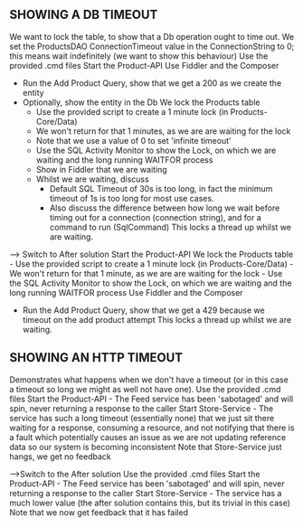 SHOWING A DB TIMEOUT
--------------------
We want to lock the table, to show that a Db operation ought to time out.
We set the ProductsDAO ConnectionTimeout value in the ConnectionString to 0; this means wait indefinitely (we want to show this behaviour)
Use the provided .cmd files
Start the Product-API
Use Fiddler and the Composer
  - Run the Add Product Query, show that we get a 200 as we create the entity
  - Optionally, show the entity in the Db
We lock the Products table
	- Use the provided script to create a 1 minute lock (in Products-Core/Data)
	- We won't return for that 1 minutes, as we are are waiting for the lock
	- Note that we use a value of 0 to set 'infinite timeout'
	- Use the SQL Activity Monitor to show the Lock, on which we are waiting and the long running WAITFOR process
	- Show in Fiddler that we are waiting
	- Whilst we are waiting, discuss
		- Default SQL Timeout of 30s is too long, in fact the minimum timeout of 1s is too long for most use cases.
		- Also discuss the difference between how long we wait before timing out for a connection (connection string), and for a command to run (SqlCommand)
This locks a thread up whilst we are waiting.

--> Switch to After solution
Start the Product-API
We lock the Products table
	- Use the provided script to create a 1 minute lock (in Products-Core/Data)
	- We won't return for that 1 minute, as we are are waiting for the lock
	- Use the SQL Activity Monitor to show the Lock, on which we are waiting and the long running WAITFOR process
Use Fiddler and the Composer
  - Run the Add Product Query, show that we get a 429 because we timeout on the add product attempt
This locks a thread up whilst we are waiting.
	

SHOWING AN HTTP TIMEOUT
-----------------------
Demonstrates what happens when we don't have a timeout (or in this case a timeout so long we might as well not have one).
Use the provided .cmd files
Start the Product-API
	- The Feed service has been 'sabotaged' and will spin, never returning a response to the caller
Start Store-Service
	- The service has such a long timeout (essentially none) that we just sit there waiting for a response, consuming a resource, and not notifying that there is a fault which potentially causes an issue as we are not updating reference data so our system is becoming inconsistent
Note that Store-Service just hangs, we get no feedback

-->Switch to the After solution
Use the provided .cmd files
Start the Product-API
	- The Feed service has been 'sabotaged' and will spin, never returning a response to the caller
Start Store-Service
	- The service has a much lower value (the after solution contains this, but its trivial in this case)
Note that we now get feedback that it has failed
